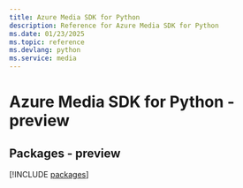 ```yaml
---
title: Azure Media SDK for Python
description: Reference for Azure Media SDK for Python
ms.date: 01/23/2025
ms.topic: reference
ms.devlang: python
ms.service: media
---
```

# Azure Media SDK for Python - preview
## Packages - preview
[!INCLUDE [packages](media-index.md)]